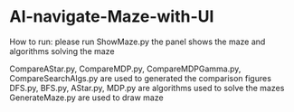 # AI-navigate-Maze-with-UI
How to run:
please run ShowMaze.py
the panel shows the maze and algorithms solving the maze

CompareAStar.py, CompareMDP.py, CompareMDPGamma.py, CompareSearchAlgs.py 
are used to generated the comparison figures
DFS.py, BFS.py, AStar.py, MDP.py are algorithms used to solve the mazes
GenerateMaze.py are used to draw maze
